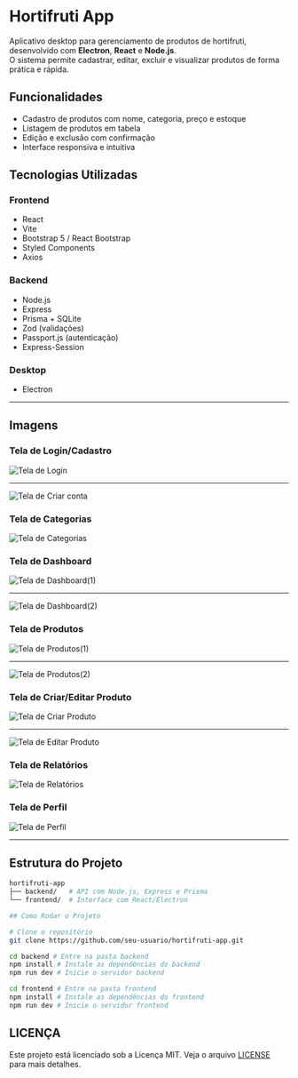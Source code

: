 # Hortifruti App

Aplicativo desktop para gerenciamento de produtos de hortifruti, desenvolvido com **Electron**, **React** e **Node.js**.  
O sistema permite cadastrar, editar, excluir e visualizar produtos de forma prática e rápida.

## Funcionalidades

- Cadastro de produtos com nome, categoria, preço e estoque
- Listagem de produtos em tabela
- Edição e exclusão com confirmação
- Interface responsiva e intuitiva

## Tecnologias Utilizadas

### **Frontend**

- React
- Vite
- Bootstrap 5 / React Bootstrap
- Styled Components
- Axios

### **Backend**

- Node.js
- Express
- Prisma + SQLite
- Zod (validações)
- Passport.js (autenticação)
- Express-Session

### **Desktop**

- Electron

---

## Imagens

### **Tela de Login/Cadastro**

<img src="./assets/tela-de-login(1).png" alt="Tela de Login"/>
<hr/>
<img src="./assets//tela-de-criar-conta(2).png" alt="Tela de Criar conta"/>

### **Tela de Categorias**

<img src="./assets/tela-de-categorias(3).png" alt="Tela de Categorias"/>

### **Tela de Dashboard**

<img src="./assets/tela-de-dashboard(4).png" alt="Tela de Dashboard(1)"/>
<hr >
<img src="./assets/tela-de-dashboard(5).png" alt="Tela de Dashboard(2)"/>

### **Tela de Produtos**

<img src="./assets/tela-de-produtos(6).png" alt="Tela de Produtos(1)"/>
<hr/>
<img src="./assets/tela-de-produtos(7).png" alt="Tela de Produtos(2)"/>

### **Tela de Criar/Editar Produto**

<img src="./assets/tela-de-criar-produto(8).png" alt="Tela de Criar Produto"/>
<hr/>
<img src="./assets/tela-de-editar-produto(9).png" alt="Tela de Editar Produto"/>

### **Tela de Relatórios**

<img src="./assets//tela-de-relatorio(10).png" alt="Tela de Relatórios"/>

### **Tela de Perfil**

<img src="./assets/tela-de-perfil(11).png" alt="Tela de Perfil"/>

---

## Estrutura do Projeto

```bash
hortifruti-app
├── backend/   # API com Node.js, Express e Prisma
└── frontend/  # Interface com React/Electron

## Como Rodar o Projeto

# Clone o repositório
git clone https://github.com/seu-usuario/hortifruti-app.git

cd backend # Entre na pasta backend
npm install # Instale as dependências do backend
npm run dev # Inicie o servidor backend

cd frontend # Entre na pasta frontend
npm install # Instale as dependências do frontend
npm run dev # Inicie o servidor frontend


```

## LICENÇA

Este projeto está licenciado sob a Licença MIT. Veja o arquivo [LICENSE](LICENSE) para mais detalhes.
